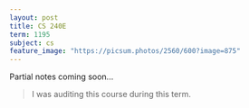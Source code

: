 ```yaml
---
layout: post
title: CS 240E
term: 1195
subject: cs
feature_image: "https://picsum.photos/2560/600?image=875"
---
```


Partial notes coming soon...

 > I was auditing this course during this term.
